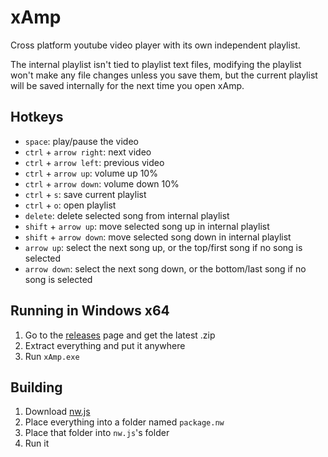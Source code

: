 # xAmp
Cross platform youtube video player with its own independent playlist.

The internal playlist isn't tied to playlist text files, modifying the playlist won't make any file changes unless you save them, but the current playlist will be saved internally for the next time you open xAmp.

## Hotkeys
- `space`: play/pause the video
- `ctrl` + `arrow right`: next video
- `ctrl` + `arrow left`: previous video
- `ctrl` + `arrow up`: volume up 10%
- `ctrl` + `arrow down`: volume down 10%
- `ctrl` + `s`: save current playlist
- `ctrl` + `o`: open playlist
- `delete`: delete selected song from internal playlist
- `shift` + `arrow up`: move selected song up in internal playlist
- `shift` + `arrow down`: move selected song down in internal playlist
- `arrow up`: select the next song up, or the top/first song if no song is selected
- `arrow down`: select the next song down, or the bottom/last song if no song is selected

## Running in Windows x64

1. Go to the [releases](https://github.com/Skhmt/xAmp/releases) page and get the latest .zip
2. Extract everything and put it anywhere
3. Run `xAmp.exe`

## Building

1. Download [nw.js](https://nwjs.io/)
2. Place everything into a folder named `package.nw`
3. Place that folder into `nw.js`'s folder
4. Run it
